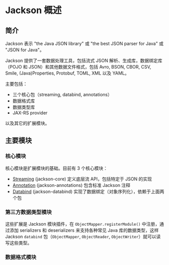 # Jackson 概述

## 简介

Jackson 表示  "the Java JSON library" 或 "the best JSON parser for Java" 或 "JSON for Java"。

Jackson 提供了一套数据处理工具，包括流式 JSON 解析、生成库，数据绑定库（POJO 和 JSON）和其他数据文件格式，包括 Avro, BSON, CBOR, CSV, Smile, (Java)Properties, Protobuf, TOML, XML 以及 YAML。

主要包括：

- 三个核心包（streaming, databind, annotations）
- 数据格式库
- 数据类型库
- JAX-RS provider

以及其它的扩展模块。

## 主要模块

### 核心模块

核心模块是扩展模块的基础。目前有 3 个核心模块：

- [Streaming](https://github.com/FasterXML/jackson-core) (jackson-core) 定义底层流 API，包括特定于 JSON 的实现
- [Annotation](https://github.com/FasterXML/jackson-annotations) (jackson-annotations) 包含标准 Jackson 注释
- [Databind](https://github.com/FasterXML/jackson-databind) (jackson-databind) 实现了数据绑定（对象序列化），依赖于上面两个包

### 第三方数据类型模块

这些扩展是 Jackson 模块插件，在 `ObjectMapper.registerModule()` 中注册，通过添加 serializers 和 deserializers 来支持各种常见 Java 库的数据类型，这样 Jackson `databind` 包（`ObjectMapper`, `ObjectReader`, `ObjectWriter`）就可以读写这些类型。

### 数据格式模块

